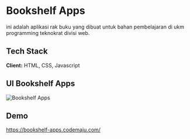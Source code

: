 
# Bookshelf Apps

ini adalah aplikasi rak buku yang dibuat untuk bahan pembelajaran di ukm programming teknokrat divisi web.


## Tech Stack

**Client:** HTML, CSS, Javascript


## UI Bookshelf Apps

![Bookshelf Apps](https://imgur.com/kxw3TBF.png)


## Demo

https://bookshelf-apps.codemaju.com/